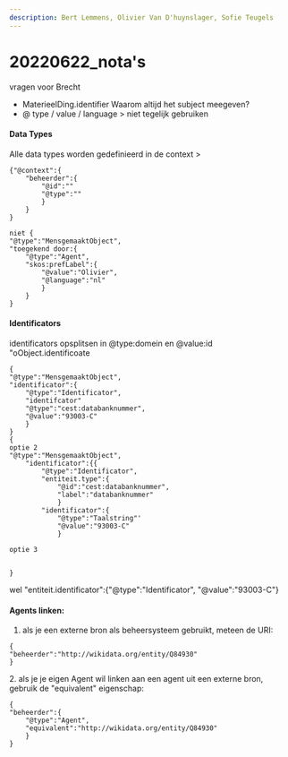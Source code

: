 ```yaml
---
description: Bert Lemmens, Olivier Van D'huynslager, Sofie Teugels
---
```


# 20220622\_nota's



vragen voor Brecht

* MaterieelDing.identifier Waarom altijd het subject meegeven?
* @ type / value / language > niet tegelijk gebruiken

#### Data Types

Alle data types worden gedefinieerd in de context >&#x20;

```
{"@context":{
    "beheerder":{
        "@id":""
        "@type":""
        }
    }
}
```

```
niet {
"@type":"MensgemaaktObject",
"toegekend door:{
    "@type":"Agent", 
    "skos:prefLabel":{
        "@value":"Olivier", 
        "@language":"nl"
        }
    }
}
```



#### Identificators

identificators opsplitsen in @type:domein en @value:id "oObject.identificoate

```
{
"@type":"MensgemaaktObject",
"identificator":{
    "@type":"Identificator",
    "identifcator"
    "@type":"cest:databanknummer", 
    "@value":"93003-C"
    }
}
{
optie 2
"@type":"MensgemaaktObject",
    "identificator":{{
        "@type":"Identificator",
        "entiteit.type":{
            "@id":"cest:databanknummer",
            "label":"databanknummer"
            }
        "identificator":{
            "@type":"Taalstring"'
            "@value":"93003-C"
            }

optie 3


}

```

wel "entiteit.identificator":{"@type":"Identificator", "@value":"93003-C"}

#### Agents linken:

1. als je een externe bron als beheersysteem gebruikt, meteen de URI:

```
{
"beheerder":"http://wikidata.org/entity/Q84930"
}
```

2\. als je je eigen Agent wil linken aan een agent uit een externe bron, gebruik de "equivalent" eigenschap:

```
{
"beheerder":{
    "@type":"Agent",
    "equivalent":"http://wikidata.org/entity/Q84930"
    }
}
```

